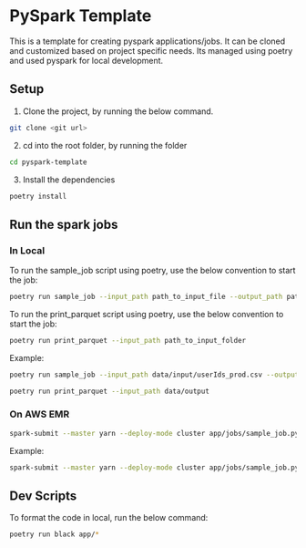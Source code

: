 # PySpark Template

This is a template for creating pyspark applications/jobs. It can be cloned and customized based on project specific needs. Its managed using poetry and
used pyspark for local development.

## Setup

1. Clone the project, by running the below command.

```bash
git clone <git url>
```

2. cd into the root folder, by running the folder

```bash
cd pyspark-template
```

3. Install the dependencies

```bash
poetry install
```


## Run the spark jobs

### In Local

To run the sample_job script using poetry, use the below convention to start the job:

```bash
poetry run sample_job --input_path path_to_input_file --output_path path_to_output_folder
```

To run the print_parquet script using poetry, use the below convention to start the job:

```bash
poetry run print_parquet --input_path path_to_input_folder
```

Example:

```bash
poetry run sample_job --input_path data/input/userIds_prod.csv --output_path data/output
```

```bash
poetry run print_parquet --input_path data/output
```

### On AWS EMR

```bash
spark-submit --master yarn --deploy-mode cluster app/jobs/sample_job.py --input_path path_to_input_file --output_path path_to_output_file
```

Example:

```bash
spark-submit --master yarn --deploy-mode cluster app/jobs/sample_job.py --input_path data/input/userIds_prod.csv --output_path data/output
```


## Dev Scripts

To format the code in local, run the below command:

```bash
poetry run black app/*
```